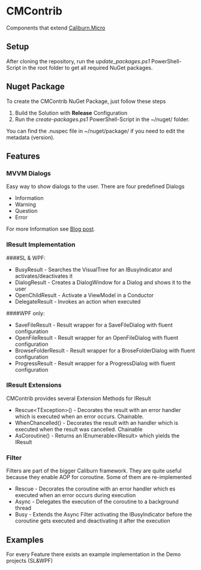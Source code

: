 # CMContrib
 Components that extend [Caliburn.Micro](http://caliburnmicro.codeplex.com/)

## Setup
After cloning the repository, run the *update_packages.ps1* PowerShell-Script in the root folder to get all required NuGet packages.

## Nuget Package
To create the CMContrib NuGet Package, just follow these steps 

1. Build the Solution with **Release** Configuration
2. Run the *create-packages.ps1* PowerShell-Script in the ~/nuget/ folder. 

You can find the .nuspec  file in ~/nuget/package/ if you need to edit the metadata (version).

## Features
### MVVM Dialogs
Easy way to show dialogs to the user. There are four predefined Dialogs

- Information
- Warning
- Question
- Error
 
For more Information see [Blog post](http://codesomnia.de/2011/mvvm-dialogs-with-caliburn-micro/).


### IResult Implementation

####SL & WPF:

- BusyResult - Searches the VisualTree for an IBusyIndicator and activates/deactivates it
- DialogResult - Creates a DialogWindow for a Dialog and shows it to the user
- OpenChildResult - Activate a ViewModel in a Conductor
- DelegateResult - Invokes an action when executed

####WPF only:

- SaveFileResult - Result wrapper for a SaveFileDialog with fluent configuration
- OpenFileResult - Result wrapper for an OpenFileDialog with fluent configuration
- BrowseFolderResult - Result wrapper for a BroseFolderDialog with fluent configuration
- ProgressResult - Result wrapper for a ProgressDialog with fluent configuration

### IResult Extensions
CMContrib provides several Extension Methods for IResult

- Rescue&lt;TException&gt;() - Decorates the result with an error handler which is executed when an error occurs. Chainable.
- WhenChancelled() - Decorates the result with an handler which is executed when the result was cancelled. Chainable
- AsCoroutine() - Returns an IEnumerable&lt;IResult&gt; which yields the IResult

### Filter
Filters are part of the bigger Caliburn framework. They are quite useful because they enable AOP for coroutine. Some of them are re-implemented

- Rescue - Decorates the coroutine with an error handler which es executed when an error occurs during execution
- Async - Delegates the execution of the coroutine to a background thread
- Busy - Extends the Async Filter activating the IBusyIndicator before the coroutine gets executed and deactivating it after the execution

## Examples
For every Feature there exists an example implementation in the Demo projects (SL&WPF)